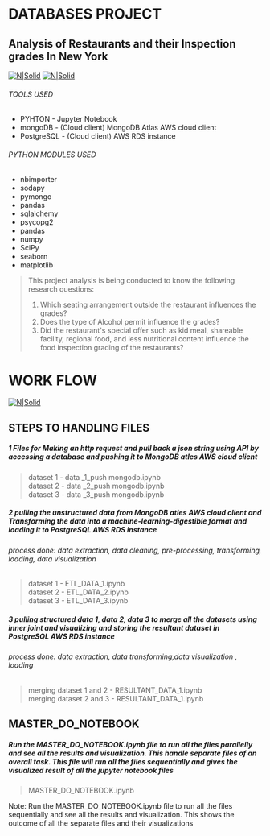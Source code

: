 # DATABASES PROJECT
## Analysis of Restaurants and their Inspection grades In New York
[![N|Solid](https://twilio-cms-prod.s3.amazonaws.com/images/jupyter_python_numpy.width-808.png)]()
[![N|Solid](https://cdn-images-1.medium.com/max/1200/1*6j17ZDuywkKu7TOa2yvAKg.png)]()
###### TOOLS USED
- PYHTON - Jupyter Notebook
- mongoDB - (Cloud client) MongoDB Atlas AWS cloud client
- PostgreSQL - (Cloud client) AWS RDS instance
###### PYTHON MODULES USED
- nbimporter
- sodapy
- pymongo
- pandas
- sqlalchemy
- psycopg2
- pandas
- numpy
- SciPy
- seaborn
- matplotlib

> This project analysis is being conducted to know the following research questions:
> 1. Which seating arrangement outside the restaurant influences the grades?
> 2. Does the type of Alcohol permit influence the grades?
> 3. Did the restaurant's special offer such as kid meal, shareable facility, regional food, and less nutritional content influence the food inspection grading of the restaurants?


# WORK FLOW
[![N|Solid](https://github.com/Rinub/DAP_project/blob/21e184349a9993e86d59cf4f8d0e0664754cae75/flow%20chart%20(2).png)](https://nodesource.com/products/nsolid)

## STEPS TO HANDLING FILES 
##### 1 Files for Making an http request and pull back a json string using API by accessing a database and pushing it to MongoDB atles AWS cloud client

>dataset 1 - data _1_push mongodb.ipynb<br />
>dataset 2 - data _2_push mongodb.ipynb<br />
>dataset 3 - data _3_push mongodb.ipynb<br />

##### 2 pulling the unstructured data from MongoDB atles AWS cloud client and Transforming  the data into a machine-learning-digestible format and loading it to PostgreSQL AWS RDS instance 
###### process done: data extraction, data cleaning, pre-processing, transforming, loading, data visualization

>dataset 1 - ETL_DATA_1.ipynb<br />
>dataset 2 - ETL_DATA_2.ipynb<br />
>dataset 3 - ETL_DATA_3.ipynb<br />


##### 3 pulling structured data 1, data 2, data 3  to merge all the datasets using inner joint and visualizing and storing the resultant dataset in PostgreSQL AWS RDS instance
###### process done: data extraction, data transforming,data visualization , loading
> merging dataset 1 and 2 - RESULTANT_DATA_1.ipynb<br />
> merging dataset 2 and 3 - RESULTANT_DATA_1.ipynb<br />

## MASTER_DO_NOTEBOOK
##### Run the MASTER_DO_NOTEBOOK.ipynb file to run all the files parallelly and see all the results and visualization. This handle separate files of an overall task. This file will run all the files sequentially and gives the visualized result of all the jupyter notebook files
> MASTER_DO_NOTEBOOK.ipynb

Note: Run the MASTER_DO_NOTEBOOK.ipynb file to run all the files sequentially and see all the results and visualization. This shows the outcome of all the separate files and their visualizations

